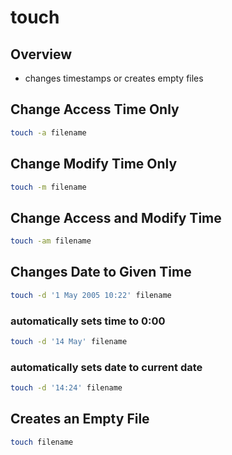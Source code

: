 # touch

## Overview

* changes timestamps or creates empty files

## Change Access Time Only

```bash
touch -a filename
```

## Change Modify Time Only

```bash
touch -m filename
```

## Change Access and Modify Time

```bash
touch -am filename
```

## Changes Date to Given Time

```bash
touch -d '1 May 2005 10:22' filename
```

### **automatically sets time to 0:00**

```bash
touch -d '14 May' filename
```

### **automatically sets date to current date**

```bash
touch -d '14:24' filename
```

## Creates an Empty File

```bash
touch filename
```

